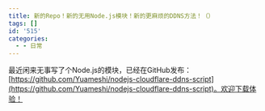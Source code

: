 ```yaml
---
title: 新的Repo！新的无用Node.js模块！新的更麻烦的DDNS方法！（）
tags: []
id: '515'
categories:
  - - 日常
---
```


最近闲来无事写了个Node.js的模块，已经在GitHub发布：[https://github.com/Yuameshi/nodejs-cloudflare-ddns-script](https://github.com/Yuameshi/nodejs-cloudflare-ddns-script)。欢迎下载体验！